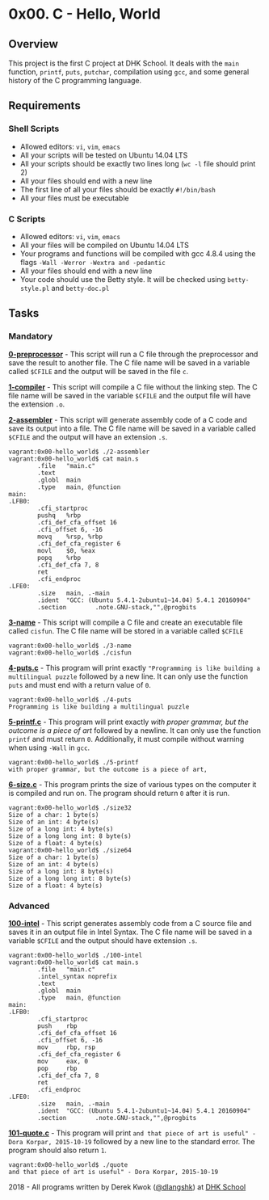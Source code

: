 # 0x00. C - Hello, World

## Overview
This project is the first C project at DHK School. It deals with the `main` function, `printf`, `puts`, `putchar`, compilation using `gcc`, and some general history of the C programming language.

## Requirements
### Shell Scripts
* Allowed editors: `vi`, `vim`, `emacs`
* All your scripts will be tested on Ubuntu 14.04 LTS
* All your scripts should be exactly two lines long (`wc -l` file should print 2)
* All your files should end with a new line
* The first line of all your files should be exactly `#!/bin/bash`
* All your files must be executable

### C Scripts
* Allowed editors: `vi`, `vim`, `emacs`
* All your files will be compiled on Ubuntu 14.04 LTS
* Your programs and functions will be compiled with gcc 4.8.4 using the flags `-Wall -Werror -Wextra and -pedantic`
* All your files should end with a new line
* Your code should use the Betty style. It will be checked using `betty-style.pl` and `betty-doc.pl`

## Tasks
### Mandatory
**[0-preprocessor](0-preprocessor)** - This script will run a C file through the preprocessor and save the result to another file. The C file name will be saved in a variable called ```$CFILE``` and the output will be saved in the file ```c```.

**[1-compiler](1-compiler)** - This script will compile a C file without the linking step. The C file name will be saved in the variable ```$CFILE``` and the output file will have the extension ```.o```.

**[2-assembler](2-assembler)** - This script will generate assembly code of a C code and save its output into a file. The C file name will be saved in a variable called ```$CFILE``` and the output will have an extension ```.s```.
```
vagrant:0x00-hello_world$ ./2-assembler
vagrant:0x00-hello_world$ cat main.s
        .file   "main.c"
        .text
        .globl  main
        .type   main, @function
main:
.LFB0:
        .cfi_startproc
        pushq   %rbp
        .cfi_def_cfa_offset 16
        .cfi_offset 6, -16
        movq    %rsp, %rbp
        .cfi_def_cfa_register 6
        movl    $0, %eax
        popq    %rbp
        .cfi_def_cfa 7, 8
        ret
        .cfi_endproc
.LFE0:
        .size   main, .-main
        .ident  "GCC: (Ubuntu 5.4.1-2ubuntu1~14.04) 5.4.1 20160904"
        .section        .note.GNU-stack,"",@progbits
```

**[3-name](3-name)** - This script will compile a C file and create an executable file called ```cisfun```. The C file name will be stored in a variable called ```$CFILE```
```
vagrant:0x00-hello_world$ ./3-name
vagrant:0x00-hello_world$ ./cisfun
```

**[4-puts.c](4-puts.c)** - This program will print exactly `"Programming is like building a multilingual puzzle` followed by a new line. It can only use the function ```puts``` and must end with a return value of ```0```.
```
vagrant:0x00-hello_world$ ./4-puts
Programming is like building a multilingual puzzle
```

**[5-printf.c](5-printf.c)** - This program will print exactly *with proper grammar, but the outcome is a piece of art* followed by a newline. It can only use the function ```printf``` and must return ```0```. Additionally, it must compile without warning when using ```-Wall``` in ```gcc```.
```
vagrant:0x00-hello_world$ ./5-printf
with proper grammar, but the outcome is a piece of art,
```

**[6-size.c](6-size.c)** - This program prints the size of various types on the computer it is compiled and run on. The program should return ```0``` after it is run.
```
vagrant:0x00-hello_world$ ./size32
Size of a char: 1 byte(s)
Size of an int: 4 byte(s)
Size of a long int: 4 byte(s)
Size of a long long int: 8 byte(s)
Size of a float: 4 byte(s)
vagrant:0x00-hello_world$ ./size64
Size of a char: 1 byte(s)
Size of an int: 4 byte(s)
Size of a long int: 8 byte(s)
Size of a long long int: 8 byte(s)
Size of a float: 4 byte(s)
```

### Advanced
**[100-intel](100-intel)** - This script generates assembly code from a C source file and saves it in an output file in Intel Syntax. The C file name will be saved in a variable ```$CFILE``` and the output should have extension ```.s```.
```
vagrant:0x00-hello_world$ ./100-intel
vagrant:0x00-hello_world$ cat main.s
        .file   "main.c"
        .intel_syntax noprefix
        .text
        .globl  main
        .type   main, @function
main:
.LFB0:
        .cfi_startproc
        push    rbp
        .cfi_def_cfa_offset 16
        .cfi_offset 6, -16
        mov     rbp, rsp
        .cfi_def_cfa_register 6
        mov     eax, 0
        pop     rbp
        .cfi_def_cfa 7, 8
        ret
        .cfi_endproc
.LFE0:
        .size   main, .-main
        .ident  "GCC: (Ubuntu 5.4.1-2ubuntu1~14.04) 5.4.1 20160904"
        .section        .note.GNU-stack,"",@progbits
```

**[101-quote.c](101-quote.c)** - This program will print `and that piece of art is useful" - Dora Korpar, 2015-10-19` followed by a new line to the standard error. The program should also return ```1```.
```
vagrant:0x00-hello_world$ ./quote
and that piece of art is useful" - Dora Korpar, 2015-10-19
```

2018 - All programs written by Derek Kwok ([@dlangshk](https://twitter.com/dlangshk)) at [DHK School](https://www.dhkschool.com/)

